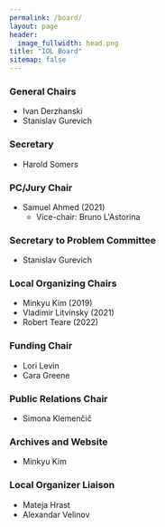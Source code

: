```yaml
---
permalink: /board/
layout: page
header:
  image_fullwidth: head.png
title: "IOL Board"
sitemap: false
---
```

### General Chairs <a href="mailto:chair@ioling.org" target="_blank" class="icon-mail" title="General Chairs"></a>
* Ivan Derzhanski
* Stanislav Gurevich

### Secretary
* Harold Somers

### PC/Jury Chair <a href="mailto:pc.chair@ioling.org" target="_blank" class="icon-mail" title="PC/Jury Chair"></a>
* Samuel Ahmed (2021)
  * Vice-chair: Bruno L'Astorina

### Secretary to Problem Committee
* Stanislav Gurevich

### Local Organizing Chairs
* Minkyu Kim (2019)
* Vladimir Litvinsky (2021)
* Robert Teare (2022)

### Funding Chair
* Lori Levin
* Cara Greene

### Public Relations Chair <a href="mailto:contact@ioling.org" target="_blank" class="icon-mail" title="Public Relations Chair"></a>
* Simona Klemenčič

### Archives and Website <a href="mailto:web@ioling.org" target="_blank" class="icon-mail" title="Website coordinator"></a>
* Minkyu Kim 

### Local Organizer Liaison
* Mateja Hrast
* Alexandar Velinov